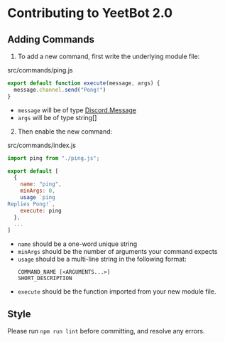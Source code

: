 # Contributing to YeetBot 2.0
## Adding Commands
1. To add a new command, first write the underlying module file:

src/commands/ping.js
```js
export default function execute(message, args) {
  message.channel.send("Pong!")
}
```
- `message` will be of type [Discord.Message](https://discord.js.org/#/docs/main/stable/class/Message)
- `args` will be of type string[]

2. Then enable the new command:

src/commands/index.js
```js
import ping from "./ping.js";

export default [
  {
    name: "ping",
    minArgs: 0,
    usage `ping
Replies Pong!`,
    execute: ping
  },
  ...
]
```
- `name` should be a one-word unique string
- `minArgs` should be the number of arguments your command expects
- `usage` should be a multi-line string in the following format:
  ```
  COMMAND_NAME [<ARGUMENTS...>]
  SHORT_DESCRIPTION
  ```
- `execute` should be the function imported from your new module file.

## Style
Please run `npm run lint` before committing, and resolve any errors.